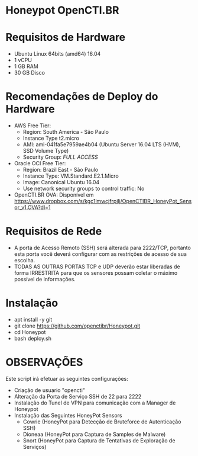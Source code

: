 # Honeypot OpenCTI.BR

# Requisitos de Hardware
- Ubuntu Linux 64bits (amd64) 16.04
- 1 vCPU
- 1 GB RAM
- 30 GB Disco

# Recomendações de Deploy do Hardware
- AWS Free Tier: 
  - Region: South America - São Paulo
  - Instance Type t2.micro
  - AMI: ami-041fa5e7959ae4b04 (Ubuntu Server 16.04 LTS (HVM), SSD Volume Type)
  - Security Group: *FULL ACCESS*
- Oracle OCI Free Tier:
  - Region: Brazil East - São Paulo
  - Instance Type: VM.Standard.E2.1.Micro
  - Image: Canonical Ubuntu 16.04
  - Use network security groups to control traffic: No
- OpenCTI.BR OVA: Disponível em https://www.dropbox.com/s/kgc1lmwcjfrpilj/OpenCTIBR_HoneyPot_Sensor_v1.OVA?dl=1

# Requisitos de Rede
- A porta de Acesso Remoto (SSH) será alterada para 2222/TCP, portanto esta porta você deverá configurar com as restrições de acesso de sua escolha.
- TODAS AS OUTRAS PORTAS TCP e UDP deverão estar liberadas de forma IRRESTRITA para que os sensores possam coletar o máximo possível de informações.

# Instalação
- apt install -y git
- git clone https://github.com/openctibr/Honeypot.git
- cd Honeypot
- bash deploy.sh

# OBSERVAÇÕES
Este script irá efetuar as seguintes configurações:
- Criação de usuario "opencti"
- Alteração da Porta de Serviço SSH de 22 para 2222
- Instalação do Tunel de VPN para comunicação com a Manager de Honeypot
- Instalação das Seguintes HoneyPot Sensors
  - Cowrie (HoneyPot para Detecção de Bruteforce de Autenticação SSH)
  - Dioneaa (HoneyPot para Captura de Samples de Malware)
  - Snort (HoneyPot para Captura de Tentativas de Exploração de Serviços)
